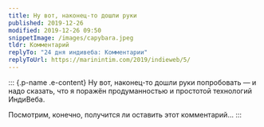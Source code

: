 ```yaml
---
title: Ну вот, наконец-то дошли руки
published: 2019-12-26
modified: 2019-12-26 09:50
snippetImage: /images/capybara.jpeg
tldr: Комментарий
replyTo: "24 дня индивеба: Комментарии"
replyToUrl: https://marinintim.com/2019/indieweb/5/
---
```


::: {.p-name .e-content}
Ну вот, наконец-то дошли руки попробовать — и надо сказать, что я поражён продуманностью и простотой технологий ИндиВеба.

Посмотрим, конечно, получится ли оставить этот комментарий…
:::

